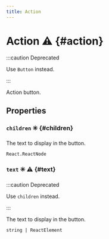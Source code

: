 ```yaml
---
title: Action
---
```


# Action ⚠️ {#action}

:::caution Deprecated

Use `Button` instead.

:::

Action button.

## Properties

### `children` ✳️  {#children}

The text to display in the button.

```tsx title="Type"
React.ReactNode
```

### `text` ✳️ ⚠️ {#text}

:::caution Deprecated

Use `children` instead.

:::

The text to display in the button.

```tsx title="Type"
string | ReactElement
```
